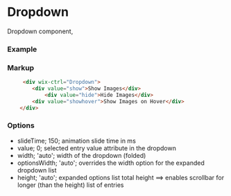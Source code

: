 # Dropdown

Dropdown component,

### Example

### Markup
```html
     <div wix-ctrl="Dropdown">
        <div value="show">Show Images</div>
            <div value="hide">Hide Images</div>
        <div value="showhover">Show Images on Hover</div>
    </div>
```

 ### Options

* slideTime; 150; animation slide time in ms
* value; 0; selected entry value attribute in the dropdown
* width; 'auto'; width of the dropdown (folded)
* optionsWidth; 'auto'; overrides the width option for the expanded dropdown list
* height; 'auto'; expanded options list total height ==> enables scrollbar for longer (than the height) list of entries

